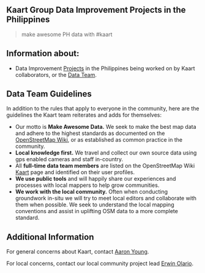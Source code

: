 ## Kaart Group Data Improvement Projects in the Philippines
>make awesome PH data with #kaart

## Information about:

* Data Improvement [Projects](https://github.com/mapamore/kaart-ph/projects) in the Philippines being worked on by Kaart collaborators, or the  [Data Team](https://wiki.openstreetmap.org/wiki/Kaart#Kaart_Data_Team).   

##  Data Team Guidelines
In addition to the rules that apply to everyone in the community, here are the guidelines the Kaart team reiterates and adds for themselves:

- Our motto is **Make Awesome Data.** We seek to make the best map data and adhere to the highest standards as documented on the [OpenStreetMap Wiki](http://wiki.openstreetmap.org), or as established as common practice in the community.
- **Local knowledge first.** We travel and collect our own source data using gps enabled cameras and staff in-country.
- All **full-time data team members** are listed on the OpenStreetMap Wiki [Kaart](https://wiki.openstreetmap.org/wiki/Kaart#Kaart_Data_Team) page and identified on their user profiles.
- **We use public tools** and will happily share our experiences and processes with local mappers to help grow communities.
- **We work with the local community.** Often when conducting groundwork in-situ we will try to meet local editors and collaborate with them when possible.  We seek to understand the local mapping conventions and assist in uplifting OSM data to a more complete standard. 


## Additional Information
For general concerns about Kaart, contact [Aaron Young](http://www.openstreetmap.org/user/vespax).
 
For local concerns, contact our local community project lead [Erwin Olario](https://www.openstreetmap.org/user/GOwin). 
